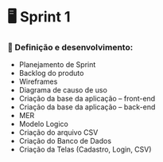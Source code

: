 # :desktop_computer: Sprint 1

### :dart: Definição e desenvolvimento:
- Planejamento de Sprint
- Backlog do produto
- Wireframes
- Diagrama de causo de uso
- Criação da base da aplicação – front-end
- Criação da base da aplicação – back-end
- MER
- Modelo Logico
- Criação do arquivo CSV
- Criação do Banco de Dados
- Criação da Telas (Cadastro, Login, CSV)

<br>

